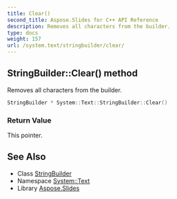 ```yaml
---
title: Clear()
second_title: Aspose.Slides for C++ API Reference
description: Removes all characters from the builder.
type: docs
weight: 157
url: /system.text/stringbuilder/clear/
---
```

## StringBuilder::Clear() method


Removes all characters from the builder.

```cpp
StringBuilder * System::Text::StringBuilder::Clear()
```


### Return Value

This pointer.

## See Also

* Class [StringBuilder](../)
* Namespace [System::Text](../../)
* Library [Aspose.Slides](../../../)